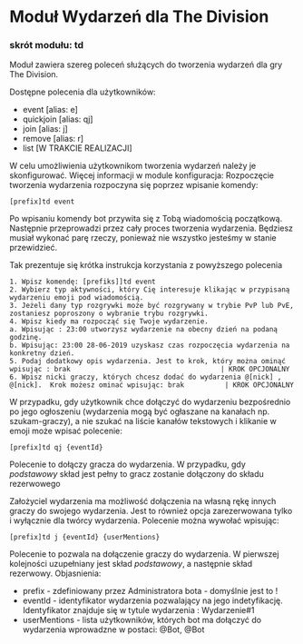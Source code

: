 # Moduł Wydarzeń dla The Division
### skrót modułu: td

Moduł zawiera szereg poleceń służących do tworzenia wydarzeń dla gry The Division.

Dostępne polecenia dla użytkowników:
- event [alias: e]
- quickjoin [alias: qj]
- join [alias: j]
- remove [alias: r]
- list [W TRAKCIE REALIZACJI]

W celu umożliwienia użytkownikom tworzenia wydarzeń należy je skonfigurować. Więcej informacji w module konfiguracja: 
Rozpoczęcie tworzenia wydarzenia rozpoczyna się poprzez wpisanie komendy: 
```
[prefix]td event
```
Po wpisaniu komendy bot przywita się z Tobą wiadomością początkową.
Następnie przeprowadzi przez cały proces tworzenia wydarzenia. Będziesz musiał wykonać parę rzeczy, ponieważ nie wszystko jesteśmy w stanie przewidzieć.

Tak prezentuje się krótka instrukcja korzystania z powyższego polecenia
```
1. Wpisz komendę: [prefiks]]td event
2. Wybierz typ aktywności, który Cię interesuje klikając w przypisaną wydarzeniu emoji pod wiadomością.
3. Jeżeli dany typ rozgrywki może być rozgrywany w trybie PvP lub PvE, zostaniesz poproszony o wybranie trybu rozgrywki.
4. Wpisz kiedy ma rozpocząć się Twoje wydarzenie.
a. Wpisując : 23:00 utworzysz wydarzenie na obecny dzień na podaną godzinę.
b. Wpisując: 23:00 28-06-2019 uzyskasz czas rozpoczęcia wydarzenia na konkretny dzień.
5. Podaj dodatkowy opis wydarzenia. Jest to krok, który można ominąć wpisując : brak                                     | KROK OPCJONALNY
6. Wpisz nicki graczy, których chcesz dodać do wydarzenia @[nick] , @[nick].  Krok możesz ominać wpisując: brak          | KROK OPCJONALNY
```

W przypadku, gdy użytkownik chce dołączyć do wydarzeniu bezpośrednio po jego ogłoszeniu (wydarzenia mogą być ogłaszane na kanałach np. szukam-graczy), a nie szukać na liście kanałów tekstowych i klikanie w emoji może wpisać polecenie:
```
[prefix]td qj {eventId}
```
Polecenie to dołączy gracza do wydarzenia. W przypadku, gdy *podstawowy* skład jest pełny to gracz zostanie dołączony do składu rezerwowego

Założyciel wydarzenia ma możliwość dołączenia na własną rękę innych graczy do swojego wydarzenia. Jest to również opcja zarezerwowana tylko i wyłącznie dla twórcy wydarzenia. Polecenie można wywołać wpisując:
```
[prefix]td j {eventId} {userMentions}
```
Polecenie to pozwala na dołączenie graczy do wydarzenia. W pierwszej kolejności uzupełniany jest skład *podstawowy*, a następnie skład rezerwowy.
Objasnienia:

- prefix - zdefiniowany przez Administratora bota - domyślnie jest to !
- eventId - identyfikator wydarzenia pozwalający na jego indetyfikację. Identyfikator znajduje się w tytule wydarzenia : Wydarzenie#1
- userMentions - lista użytkowników, których bot ma dołączyć do wydarzenia wprowadzne w postaci: @Bot, @Bot
